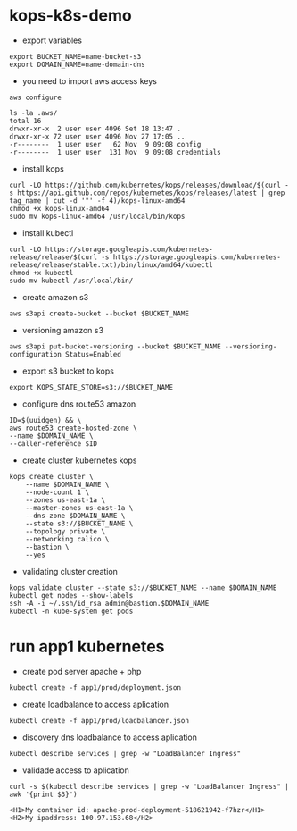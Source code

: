 # kops-k8s-demo


- export variables
```
export BUCKET_NAME=name-bucket-s3
export DOMAIN_NAME=name-domain-dns
```

- you need to import aws access keys
```
aws configure

ls -la .aws/
total 16
drwxr-xr-x  2 user user 4096 Set 18 13:47 .
drwxr-xr-x 72 user user 4096 Nov 27 17:05 ..
-r--------  1 user user   62 Nov  9 09:08 config
-r--------  1 user user  131 Nov  9 09:08 credentials
```

- install kops
```
curl -LO https://github.com/kubernetes/kops/releases/download/$(curl -s https://api.github.com/repos/kubernetes/kops/releases/latest | grep tag_name | cut -d '"' -f 4)/kops-linux-amd64
chmod +x kops-linux-amd64
sudo mv kops-linux-amd64 /usr/local/bin/kops
```

- install kubectl
```
curl -LO https://storage.googleapis.com/kubernetes-release/release/$(curl -s https://storage.googleapis.com/kubernetes-release/release/stable.txt)/bin/linux/amd64/kubectl
chmod +x kubectl
sudo mv kubectl /usr/local/bin/
```

- create amazon s3
```
aws s3api create-bucket --bucket $BUCKET_NAME
```

- versioning amazon s3
```
aws s3api put-bucket-versioning --bucket $BUCKET_NAME --versioning-configuration Status=Enabled
```

- export s3 bucket to kops
```
export KOPS_STATE_STORE=s3://$BUCKET_NAME
```

- configure dns route53 amazon
```
ID=$(uuidgen) && \
aws route53 create-hosted-zone \
--name $DOMAIN_NAME \
--caller-reference $ID
```

- create cluster kubernetes kops
```
kops create cluster \
    --name $DOMAIN_NAME \
    --node-count 1 \
    --zones us-east-1a \
    --master-zones us-east-1a \
    --dns-zone $DOMAIN_NAME \
    --state s3://$BUCKET_NAME \
    --topology private \
    --networking calico \
    --bastion \
    --yes
```

- validating cluster creation
```
kops validate cluster --state s3://$BUCKET_NAME --name $DOMAIN_NAME
kubectl get nodes --show-labels
ssh -A -i ~/.ssh/id_rsa admin@bastion.$DOMAIN_NAME
kubectl -n kube-system get pods
```

# run app1 kubernetes

- create pod server apache + php
```
kubectl create -f app1/prod/deployment.json
```

- create loadbalance to access aplication
```
kubectl create -f app1/prod/loadbalancer.json
```

- discovery dns loadbalance to access aplication
```
kubectl describe services | grep -w "LoadBalancer Ingress"
```

- validade access to aplication
```
curl -s $(kubectl describe services | grep -w "LoadBalancer Ingress" | awk '{print $3}')

<H1>My container id: apache-prod-deployment-518621942-f7hzr</H1>
<H2>My ipaddress: 100.97.153.68</H2>

```
